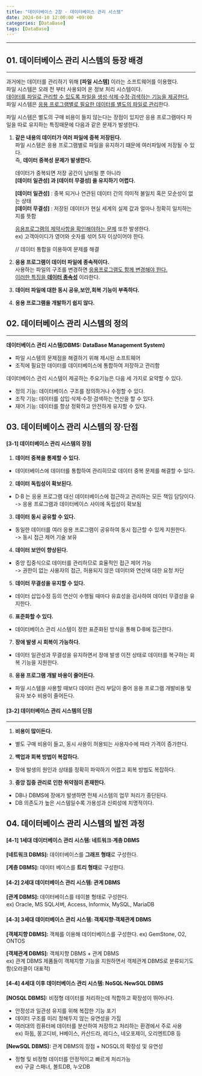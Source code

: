 ```yaml
---
title: "데이터베이스 2장 - 데이터베이스 관리 시스템"
date: 2024-04-10 12:00:00 +09:00
categories: [DataBase]
tags: [DataBase]
---
```

---
## <b>01. 데이터베이스 관리 시스템의 등장 배경 </b>
---
과거에는 데이터를 관리하기 위해 <b>[파일 시스템]</b> 이라는 소프트웨어를 이용했다.  
파일 시스템은 오래 전 부터 사용되어 온 정보 처리 시스템이다.  
<u>데이터를 파일로 관리할 수 있도록 파일을 생성·삭제·수정·검색하는 기능을 제공한다.</u>   
파일 시스템은 <u>응용 프로그램별로 필요한 데이터를 별도의 파일로 관리</u>한다.  

파일 시스템은 별도의 구매 비용이 들지 않는다는 장점이 있지만 응용 프로그램마다 파일을 따로 유지하는 특징때문에 다음과 같은 문제가 발생한다.

1. <b>같은 내용의 데이터가 여러 파일에 중복 저장된다.</b>  
    파일 시스템은 응용 프로그램별로 파일을 유지하기 떄문에 여러파일에 저장될 수 있다.  
    즉, <b>데이터 중복성 문제가 발생한다.</b>  

    데이터가 중복되면 저장 공간이 낭비될 뿐 아니라  
    <b>[데이터 일관성] 과 [데이터 무결성] 을 유지하기 어렵다.</b>  

    <b>[데이터 일관성]</b> : 중복 되거나 연관된 데이터 간의 의미적 불일치 혹은 모순성이 없는 상태  
    <b>[데이터 무결성]</b> : 저장된 데이터가 현실 세계의 실제 값과 얼마나 정확히 일치하는지를 뜻함

    <u>응용프로그램의 제약사항을 확인해야하는 문제</u> 또한 발생한다.  
    ex) 고객아이디가 영어와 숫자를 섞어 5자 이상이어야 한다.

    // 데이터 통합을 이용하여 문제를 해결
    
2. <b>응용 프로그램이 데이터 파일에 종속적이다.</b>  
사용하는 파일의 구조를 변경하면 <u>응용프로그램도 함께 변경해야 한다.  
이러한 특징을 <b>데이터 종속성</b></u> 이라한다.

3. <b>데이터 파일에 대한 동시 공유,보안,회복 기능이 부족하다.</b>
4. <b>응용 프로그램을 개발하기 쉽지 않다.</b>  

## <b>02. 데이터베이스 관리 시스템의 정의 </b>
---  
 <b>데이터베이스 관리 시스템(DBMS: DataBase Management System)</b>  
 - 파일 시스템의 문제점을 해결하기 위해 제시된 소프트웨어
 - 조직에 필요한 데이터를 데이터베이스에 통합하여 저장하고 관리함

데이터베이스 관리 시스템이 제공하는 주요기능은 다음 세 가지로 요약할 수 있다.
- 정의 기능: 데이터베이스 구조를 정의하거나 수정할 수 있다.
- 조작 기능: 데이터를 삽입·삭제·수정·검색하는 연산을 할 수 있다.
- 재어 기능: 데이터를 항상 정확하고 안전하게 유지할 수 있다.

## <b>03. 데이터베이스 관리 시스템의 장·단점 </b>  
#### <b>[3-1] 데이터베이스 관리 시스템의 장점 </b>  
1. <b>데이터 중복을 통제할 수 있다.</b>
  - 데이터베이스에 데이터를 통합하여 관리히므로 데이터 중복 문제를 해결할 수 있다.
2. <b>데이터 독립성이 확보된다.</b>
  - D·B 는 응용 프로그램 대신 데이터베이스에 접근하고 관리하는 모든 책임 담당이다.  
    -> 응용 프로그램과 데이터베이스 사이에 독립성이 확보됨
3. <b>데이터 동시 공유할 수 있다.</b>
  - 동일한 데이터를 여러 응용 프로그램이 공유하여 동시 접근할 수 있게 지원한다.  
    -> 동시 접근 제어 기술 보유
4. <b>데이터 보안이 향상된다.</b>
  - 중앙 집중식으로 데이터를 관리하므로 효율적인 접근 제어 가능  
  -> 권한이 없는 사용자의 접근, 허용되지 않은 데이터와 연산에 대한 요청 차단
5. <b>데이터 무결성을 유지할 수 있다.</b>
  - 데이터 삽입수정 등의 연산이 수행될 때마다 유효성을 검사하여 데이터 무결성을 유지한다.  
6. <b>표준화할 수 있다.</b>
  - 데이터베이스 관리 시스템이 정한 표준화된 방식을 통해 D·B에 접근한다.
7. <b>장애 발생 시 회복이 가능하다.</b>  
  - 데이터 일관성과 무결성을 유지하면서 장애 발생 이전 상태로 데이터를 복구하는 회복 기능을 지원한다.
8. <b>응용 프로그램 개발 바용이 줄어든다.</b>
  - 파일 시스템을 사용할 때보다 데이터 관리 부담이 줄어 응용 프로그램 개발비용 및 유자 보수 비용이 줄어든다.  


#### <b>[3-2] 데이터베이스 관리 시스템의 단점 </b>
---  
1. <b>비용이 많이든다.</b>  
  - 별도 구매 비용이 들고, 동시 사용이 허용되는 사용자수에 따라 가격이 증가한다.
2. <b>백업과 회복 방법이 복잡하다.</b>
  - 장애 발생의 원인과 상태를 정확히 파악하기 어렵고 회복 방법도 복잡하다.
3. <b>중앙 집중 관리로 인한 취약점이 존재한다.</b>
  - DB나 DBMS에  장애가 발생하면 전체 시스템의 업무 처리가 중단된다.
  - DB 의존도가 높은 시스템일수록 가용성과 신뢰성에 치명적이다.

## <b>04. 데이터베이스 관리 시스템의 발전 과정 </b>  

#### <b>[4-1] 1세대 데이터베이스 관리 시스템: 네트워크·계층 DBMS</b>  
<b>[네트워크 DBMS]:</b>  데이터베이스를 <b>그래프 형태</b>로 구성한다.  

<b>[계층 DBMS]:</b> 데이터 베이스를 <b>트리 형태</b>로 구성한다.  

#### <b>[4-2] 2세대 데이터베이스 관리 시스템: 관계 DBMS </b>  
<b>[관계 DBMS]:</b> 데이터베이스를 테이블 형태로 구성한다.  
    ex) Oracle, MS SQL서버, Access, Informix, MySQL, MariaDB  

#### <b>[4-3] 3세대 데이터베이스 관리 시스템: 객체지향·객체관계 DBMS </b>
<b>[객체지향 DBMS]:</b> 객체를 이용해 데이터베이스를 구성한다.
    ex) GemStone, O2, ONTOS  

 <b>[객체관계 DBMS]:</b> 객체지향 DBMS + 관계 DBMS  
    ex) 관계 DBMS 제품들이 객체지향 기능을 지원하면서 객체관계 DBMS로 분류되기도 함(오라클이 대표적)

#### <b>[4-4] 4세대 이후 데이터베이스 관리 시스템: NoSQL·NewSQL DBMS </b>  
<b>[NOSQL DBMS]:</b> 비정형 데이터를 처리하는데 적합하고 확장성이 뛰어나다.
   - 안정성과 일관성 유지를 위해 복잡한 기능 포기
   - 데이터 구조를 미리 정해두지 않는 유연성을 가짐
   - 여러대의 컴퓨터에 데이터를 분산하여 저장하고 처리하는 환경에서 주로 사용  
   ex) 하둡, 몽고디비, H베이스, 카산드라, 레디스, 네오포제이, 오리엔트DB 등  

 <b>[NewSQL DBMS]:</b> 관계 DBMS의 장점 + NOSQL의 확장성 및 유연성
   - 정형 및 비정형 데이터를 안정적이고 빠르게 처리가능  
   ex) 구글 스패너, 볼트DB, 누오DB